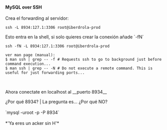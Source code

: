 #### MySQL over SSH
Crea el forwarding al servidor:

`ssh -L 8934:127.1:3306 root@iberdrola-prod`

<p>Esto entra en la shell, si solo quieres crear la conexión añade `-fN`</p> <!-- .element: class="fragment fade-left" -->

`ssh -fN -L 8934:127.1:3306 root@iberdrola-prod` <!-- .element: class="fragment fade-left" -->
```
ver man page (manual):
$ man ssh | grep -- -f # Requests ssh to go to background just before command execution...
$ man ssh | grep -- -N # Do not execute a remote command. This is useful for just forwarding ports...
```
<!-- .element: class="fragment fade-right" -->

<br>
<p>Ahora conectate en localhost al __puerto 8934__</p>  <!-- .element: class="fragment fade-left" -->

<div>
¿Por qué 8934? | La pregunta es... ¿Por qué NO?<br><br>
`mysql -uroot -p -P 8934`
</div>  <!-- .element: class="fragment fade-left" -->

<br>
*'Ya eres un acker sin H'*

